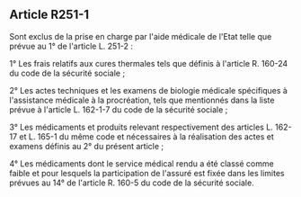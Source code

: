 ## Article R251-1

Sont exclus de la prise en charge par l'aide médicale de l'Etat telle que prévue au 1° de l'article L. 251-2 :

1° Les frais relatifs aux cures thermales tels que définis à l'article R. 160-24 du code de la sécurité sociale ;

2° Les actes techniques et les examens de biologie médicale spécifiques à l'assistance médicale à la
procréation, tels que mentionnés dans la liste prévue à l'article L. 162-1-7 du code de la sécurité sociale ;

3° Les médicaments et produits relevant respectivement des articles L. 162-17 et L. 165-1 du même code et
nécessaires à la réalisation des actes et examens définis au 2° du présent article ;

4° Les médicaments dont le service médical rendu a été classé comme faible et pour lesquels la participation
de l'assuré est fixée dans les limites prévues au 14° de l'article R. 160-5 du code de la sécurité sociale.

